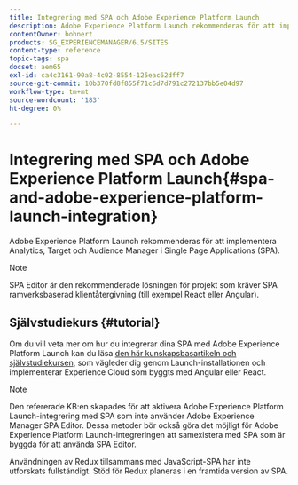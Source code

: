 ```yaml
---
title: Integrering med SPA och Adobe Experience Platform Launch
description: Adobe Experience Platform Launch rekommenderas för att implementera Analytics, Target och Audience Manager inom SPA.
contentOwner: bohnert
products: SG_EXPERIENCEMANAGER/6.5/SITES
content-type: reference
topic-tags: spa
docset: aem65
exl-id: ca4c3161-90a8-4c02-8554-125eac62dff7
source-git-commit: 10b370fd8f855f71c6d7d791c272137bb5e04d97
workflow-type: tm+mt
source-wordcount: '183'
ht-degree: 0%

---
```


# Integrering med SPA och Adobe Experience Platform Launch{#spa-and-adobe-experience-platform-launch-integration}

Adobe Experience Platform Launch rekommenderas för att implementera Analytics, Target och Audience Manager i Single Page Applications (SPA).

>[!NOTE]
>
>SPA Editor är den rekommenderade lösningen för projekt som kräver SPA ramverksbaserad klientåtergivning (till exempel React eller Angular).

## Självstudiekurs {#tutorial}

Om du vill veta mer om hur du integrerar dina SPA med Adobe Experience Platform Launch kan du läsa [den här kunskapsbasartikeln och självstudiekursen](https://experienceleague.adobe.com/docs/experience-manager-learn/sites/spa-editor/spa-editor-framework-feature-video-use.html), som vägleder dig genom Launch-installationen och implementerar Experience Cloud som byggts med Angular eller React.

>[!NOTE]
>
>Den refererade KB:en skapades för att aktivera Adobe Experience Platform Launch-integrering med SPA som inte använder Adobe Experience Manager SPA Editor. Dessa metoder bör också göra det möjligt för Adobe Experience Platform Launch-integreringen att samexistera med SPA som är byggda för att använda SPA Editor.
>
>Användningen av Redux tillsammans med JavaScript-SPA har inte utforskats fullständigt. Stöd för Redux planeras i en framtida version av SPA.
